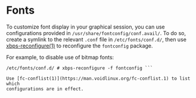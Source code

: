 # Fonts

To customize font display in your graphical session, you can use
configurations provided in `/usr/share/fontconfig/conf.avail/`. To do so,
create a symlink to the relevant `.conf` file in `/etc/fonts/conf.d/`, then
use [xbps-reconfigure(1)](https://man.voidlinux.org/xbps-reconfigure.1) to
reconfigure the `fontconfig` package.

For example, to disable use of bitmap fonts:

``` # ln -s /usr/share/fontconfig/conf.avail/70-no-bitmaps.conf
/etc/fonts/conf.d/ # xbps-reconfigure -f fontconfig ```

Use [fc-conflist(1)](https://man.voidlinux.org/fc-conflist.1) to list which
configurations are in effect.
